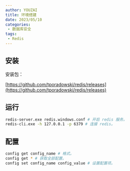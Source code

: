 ```yaml
---
author: YOUZAI
title: 环境搭建
date: 2023/05/10
categories:
 - 数据库安全
tags:
 - Redis
---
```


## 安装

安装包：

[https://github.com/tporadowski/redis/releases](https://github.com/tporadowski/redis/releases)

## 运行

```sh
redis-server.exe redis.windows.conf # 开启 redis 服务。
redis-cli.exe -h 127.0.0.1 -p 6379 # 连接 redis。
```

## 配置

```sh
config get config_name # 格式。
config get * # 获取全部配置。
config set config_name config_value # 设置配置项。
```
